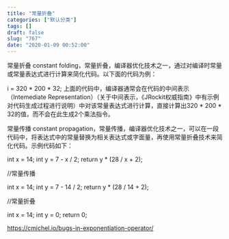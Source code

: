 ```yaml
---
title: "常量折叠"
categories: ["默认分类"]
tags: []
draft: false
slug: "767"
date: "2020-01-09 00:52:00"
---
```


常量折叠
constant folding，常量折叠，编译器优化技术之一，通过对编译时常量或常量表达式进行计算来简化代码。以下面的代码为例：

i = 320 * 200 * 32;
上面的代码中，编译器通常会在代码的中间表示（Intemediate Representation）（关于中间表示，《JRockit权威指南》中有示例对代码生成过程进行说明）中对该常量表达式进行计算，直接计算出320 * 200 * 32的值，而不会在此生成2个乘法指令。

常量传播
constant propagation，常量传播，编译器优化技术之一，可以在一段代码中，将表达式中的常量替换为相关表达式或字面量，再使用常量折叠技术来简化代码。示例代码如下：

int x = 14;
int y = 7 - x / 2;
return y * (28 / x + 2);

//常量传播

int x = 14;
int y = 7 - 14 / 2;
return y * (28 / 14 + 2);

//常量折叠

int x = 14;
int y = 0;
return 0;

https://cmichel.io/bugs-in-exponentiation-operator/
